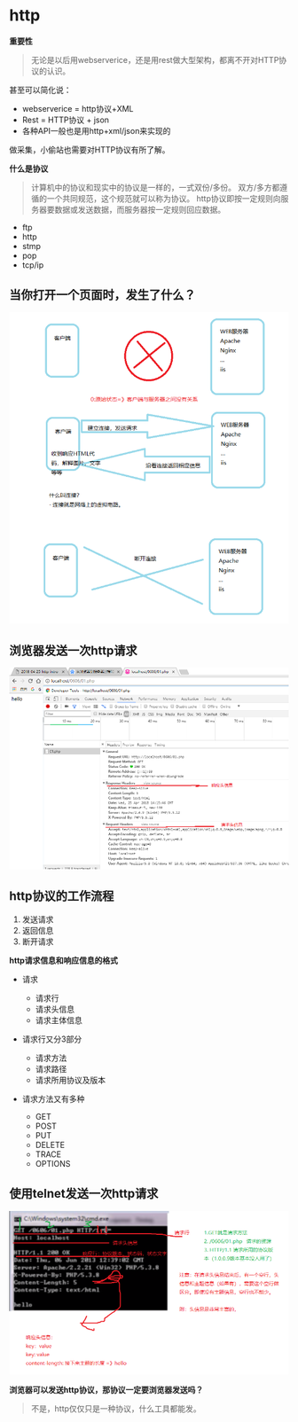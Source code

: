 # http

**重要性**
> 无论是以后用webserverice，还是用rest做大型架构，都离不开对HTTP协议的认识。

甚至可以简化说：

- webserverice = http协议+XML
- Rest = HTTP协议 + json
- 各种API一般也是用http+xml/json来实现的

做采集，小偷站也需要对HTTP协议有所了解。

**什么是协议**
> 计算机中的协议和现实中的协议是一样的，一式双份/多份。
双方/多方都遵循的一个共同规范，这个规范就可以称为协议。
http协议即按一定规则向服务器要数据或发送数据，而服务器按一定规则回应数据。

- ftp
- http
- stmp
- pop
- tcp/ip

## 当你打开一个页面时，发生了什么？
![](./images/http.png)

## 浏览器发送一次http请求
![](./images/http-request-reponse.png)

## http协议的工作流程
1. 发送请求
2. 返回信息
3. 断开请求

**http请求信息和响应信息的格式**

- 请求
	+ 请求行
	+ 请求头信息
	+ 请求主体信息

- 请求行又分3部分
	+ 请求方法
	+ 请求路径 
	+ 请求所用协议及版本

- 请求方法又有多种
	+ GET
	+ POST
	+ PUT
	+ DELETE
	+ TRACE
	+ OPTIONS

## 使用telnet发送一次http请求
![](./images/telnet-request.png)


**浏览器可以发送http协议，那协议一定要浏览器发送吗？**
> 不是，http仅仅只是一种协议，什么工具都能发。



















